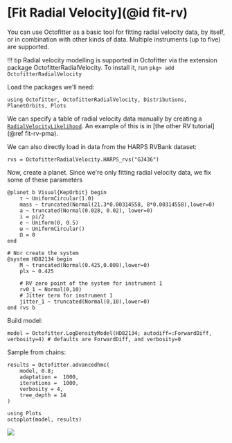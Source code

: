 # [Fit Radial Velocity](@id fit-rv)

You can use Octofitter as a basic tool for fitting radial velocity data, by itself, or in combination with other kinds of data.
Multiple instruments (up to five) are supported.

!!! tip
    Radial velocity modelling is supported in Octofitter via the extension package OctofitterRadialVelocity. To install it, run 
    `pkg> add OctofitterRadialVelocity`

Load the packages we'll need:
```@example 1
using Octofitter, OctofitterRadialVelocity, Distributions, PlanetOrbits, Plots
```

We can specify a table of radial velocity data manually by creating a [`RadialVelocityLikelihood`](@ref). An example of this is in [the other RV tutorial](@ref fit-rv-pma).

We can also directly load in data from the HARPS RVBank dataset:
```@example 1
rvs = OctofitterRadialVelocity.HARPS_rvs("GJ436")
```

Now, create a planet. Since we're only fitting radial velocity data, we
fix some of these parameters
```@example 1
@planet b Visual{KepOrbit} begin
    τ ~ UniformCircular(1.0)
    mass ~ truncated(Normal(21.3*0.00314558, 8*0.00314558),lower=0)
    a ~ truncated(Normal(0.028, 0.02), lower=0)
    i = pi/2
    e ~ Uniform(0, 0.5)
    ω ~ UniformCircular()
    Ω = 0
end

# Nor create the system
@system HD82134 begin
    M ~ truncated(Normal(0.425,0.009),lower=0)
    plx ~ 0.425

    # RV zero point of the system for instrument 1
    rv0_1 ~ Normal(0,10)
    # Jitter term for instrument 1
    jitter_1 ~ truncated(Normal(0,10),lower=0)
end rvs b
```

Build model:
```@example 1
model = Octofitter.LogDensityModel(HD82134; autodiff=:ForwardDiff, verbosity=4) # defaults are ForwardDiff, and verbosity=0
```


Sample from chains:
```@example 1
results = Octofitter.advancedhmc(
    model, 0.8;
    adaptation =  1000,
    iterations =  1000,
    verbosity = 4,
    tree_depth = 14
)
```

```@example 1
using Plots
octoplot(model, results)
```
![](HD82134-plot-grid.png)